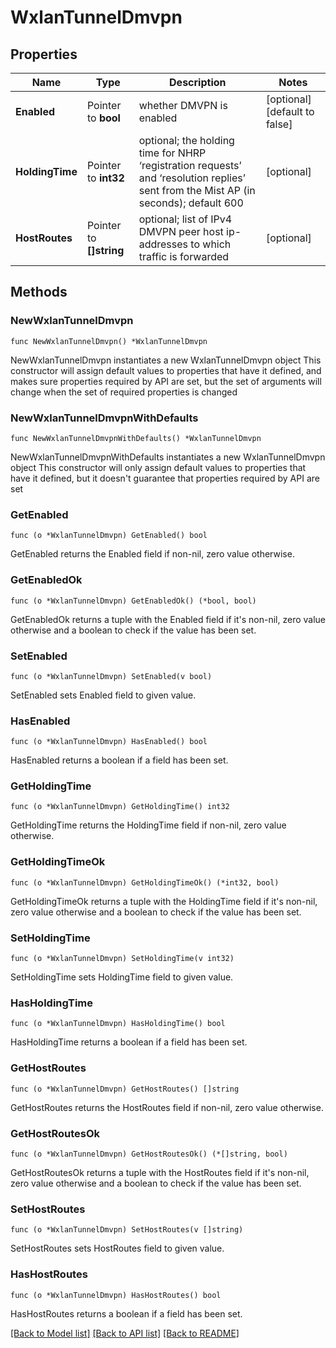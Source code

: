 # WxlanTunnelDmvpn

## Properties

Name | Type | Description | Notes
------------ | ------------- | ------------- | -------------
**Enabled** | Pointer to **bool** | whether DMVPN is enabled | [optional] [default to false]
**HoldingTime** | Pointer to **int32** | optional; the holding time for NHRP ‘registration requests’ and ‘resolution replies’ sent from the Mist AP (in seconds); default 600 | [optional] 
**HostRoutes** | Pointer to **[]string** | optional; list of IPv4 DMVPN peer host ip-addresses to which traffic is forwarded | [optional] 

## Methods

### NewWxlanTunnelDmvpn

`func NewWxlanTunnelDmvpn() *WxlanTunnelDmvpn`

NewWxlanTunnelDmvpn instantiates a new WxlanTunnelDmvpn object
This constructor will assign default values to properties that have it defined,
and makes sure properties required by API are set, but the set of arguments
will change when the set of required properties is changed

### NewWxlanTunnelDmvpnWithDefaults

`func NewWxlanTunnelDmvpnWithDefaults() *WxlanTunnelDmvpn`

NewWxlanTunnelDmvpnWithDefaults instantiates a new WxlanTunnelDmvpn object
This constructor will only assign default values to properties that have it defined,
but it doesn't guarantee that properties required by API are set

### GetEnabled

`func (o *WxlanTunnelDmvpn) GetEnabled() bool`

GetEnabled returns the Enabled field if non-nil, zero value otherwise.

### GetEnabledOk

`func (o *WxlanTunnelDmvpn) GetEnabledOk() (*bool, bool)`

GetEnabledOk returns a tuple with the Enabled field if it's non-nil, zero value otherwise
and a boolean to check if the value has been set.

### SetEnabled

`func (o *WxlanTunnelDmvpn) SetEnabled(v bool)`

SetEnabled sets Enabled field to given value.

### HasEnabled

`func (o *WxlanTunnelDmvpn) HasEnabled() bool`

HasEnabled returns a boolean if a field has been set.

### GetHoldingTime

`func (o *WxlanTunnelDmvpn) GetHoldingTime() int32`

GetHoldingTime returns the HoldingTime field if non-nil, zero value otherwise.

### GetHoldingTimeOk

`func (o *WxlanTunnelDmvpn) GetHoldingTimeOk() (*int32, bool)`

GetHoldingTimeOk returns a tuple with the HoldingTime field if it's non-nil, zero value otherwise
and a boolean to check if the value has been set.

### SetHoldingTime

`func (o *WxlanTunnelDmvpn) SetHoldingTime(v int32)`

SetHoldingTime sets HoldingTime field to given value.

### HasHoldingTime

`func (o *WxlanTunnelDmvpn) HasHoldingTime() bool`

HasHoldingTime returns a boolean if a field has been set.

### GetHostRoutes

`func (o *WxlanTunnelDmvpn) GetHostRoutes() []string`

GetHostRoutes returns the HostRoutes field if non-nil, zero value otherwise.

### GetHostRoutesOk

`func (o *WxlanTunnelDmvpn) GetHostRoutesOk() (*[]string, bool)`

GetHostRoutesOk returns a tuple with the HostRoutes field if it's non-nil, zero value otherwise
and a boolean to check if the value has been set.

### SetHostRoutes

`func (o *WxlanTunnelDmvpn) SetHostRoutes(v []string)`

SetHostRoutes sets HostRoutes field to given value.

### HasHostRoutes

`func (o *WxlanTunnelDmvpn) HasHostRoutes() bool`

HasHostRoutes returns a boolean if a field has been set.


[[Back to Model list]](../README.md#documentation-for-models) [[Back to API list]](../README.md#documentation-for-api-endpoints) [[Back to README]](../README.md)


